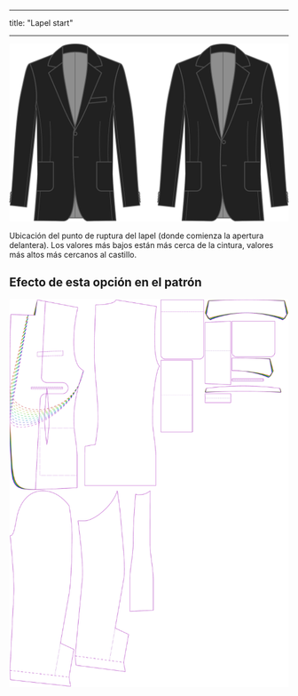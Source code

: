 - - -
title: "Lapel start"
- - -

![Inicio de la solapa](lapelstart.svg)

Ubicación del punto de ruptura del lapel (donde comienza la apertura delantera). Los valores más bajos están más cerca de la cintura, valores más altos más cercanos al castillo.

## Efecto de esta opción en el patrón

![Esta imagen muestra el efecto de esta opción superponiendo varias variantes que tienen un valor diferente para esta opción](jaeger_lapelstart_sample.svg "Efecto de esta opción en el patrón")
